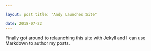 ```yaml
---

layout: post title: "Andy Launches Site"

date: 2018-07-22
---
```


Finally got around to relaunching this site with [Jekyll](http://jekyllrb.com) and I can use Markdown to author my posts.
